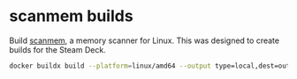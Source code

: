 # scanmem builds

Build [scanmem](https://github.com/scanmem/scanmem), a memory scanner for Linux. This was designed to create builds for the Steam Deck.

```sh
docker buildx build --platform=linux/amd64 --output type=local,dest=output .
```
